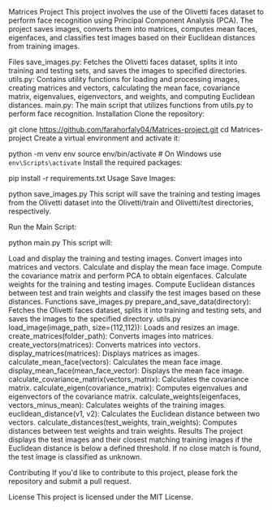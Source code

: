 Matrices Project
This project involves the use of the Olivetti faces dataset to perform face recognition using Principal Component Analysis (PCA). The project saves images, converts them into matrices, computes mean faces, eigenfaces, and classifies test images based on their Euclidean distances from training images.

Files
save_images.py: Fetches the Olivetti faces dataset, splits it into training and testing sets, and saves the images to specified directories.
utils.py: Contains utility functions for loading and processing images, creating matrices and vectors, calculating the mean face, covariance matrix, eigenvalues, eigenvectors, and weights, and computing Euclidean distances.
main.py: The main script that utilizes functions from utils.py to perform face recognition.
Installation
Clone the repository:

git clone https://github.com/farahorfaly04/Matrices-project.git
cd Matrices-project
Create a virtual environment and activate it:

python -m venv env
source env/bin/activate  # On Windows use `env\Scripts\activate`
Install the required packages:

pip install -r requirements.txt
Usage
Save Images:

python save_images.py
This script will save the training and testing images from the Olivetti dataset into the Olivetti/train and Olivetti/test directories, respectively.

Run the Main Script:

python main.py
This script will:

Load and display the training and testing images.
Convert images into matrices and vectors.
Calculate and display the mean face image.
Compute the covariance matrix and perform PCA to obtain eigenfaces.
Calculate weights for the training and testing images.
Compute Euclidean distances between test and train weights and classify the test images based on these distances.
Functions
save_images.py
prepare_and_save_data(directory): Fetches the Olivetti faces dataset, splits it into training and testing sets, and saves the images to the specified directory.
utils.py
load_image(image_path, size=(112,112)): Loads and resizes an image.
create_matrices(folder_path): Converts images into matrices.
create_vectors(matrices): Converts matrices into vectors.
display_matrices(matrices): Displays matrices as images.
calculate_mean_face(vectors): Calculates the mean face image.
display_mean_face(mean_face_vector): Displays the mean face image.
calculate_covariance_matrix(vectors_matrix): Calculates the covariance matrix.
calculate_eigen(covariance_matrix): Computes eigenvalues and eigenvectors of the covariance matrix.
calculate_weights(eigenfaces, vectors_minus_mean): Calculates weights of the training images.
euclidean_distance(v1, v2): Calculates the Euclidean distance between two vectors.
calculate_distances(test_weights, train_weights): Computes distances between test weights and train weights.
Results
The project displays the test images and their closest matching training images if the Euclidean distance is below a defined threshold. If no close match is found, the test image is classified as unknown.

Contributing
If you'd like to contribute to this project, please fork the repository and submit a pull request.

License
This project is licensed under the MIT License.
